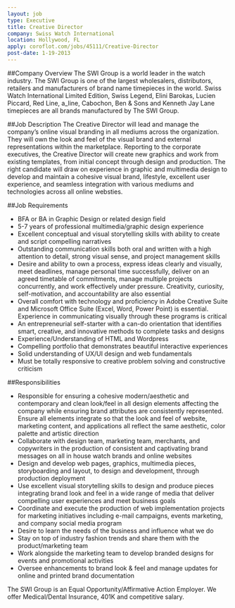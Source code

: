 ```yaml
---
layout: job
type: Executive
title: Creative Director
company: Swiss Watch International
location: Hollywood, FL
apply: coroflot.com/jobs/45111/Creative-Director
post-date: 1-19-2013
--- 
```


##Company Overview
The SWI Group is a world leader in the watch industry. The SWI Group is one of the largest wholesalers, distributors, retailers and manufacturers of brand name timepieces in the world. 
Swiss Watch International Limited Edition, Swiss Legend, Elini Barokas, Lucien Piccard, Red Line, a_line, Cabochon, Ben & Sons and Kenneth Jay Lane timepieces are all brands manufactured by The SWI Group.

##Job Description
The Creative Director will lead and manage the company’s online visual branding in all mediums across the organization. They will own the look and feel of the visual brand and external representations within the marketplace. Reporting to the corporate executives, the Creative Director will create new graphics and work from existing templates, from initial concept through design and production. The right candidate will draw on experience in graphic and multimedia design to develop and maintain a cohesive visual brand, lifestyle, excellent user experience, and seamless integration with various mediums and technologies across all online websties.

##Job Requirements
* BFA or BA in Graphic Design or related design field
* 5-7 years of professional multimedia/graphic design experience 
* Excellent conceptual and visual storytelling skills with ability to create and script compelling narratives
* Outstanding communication skills both oral and written with a high attention to detail, strong visual sense, and project management skills
* Desire and ability to own a process, express ideas clearly and visually, meet deadlines, manage personal time successfully, deliver on an agreed timetable of commitments, manage multiple projects concurrently, and work effectively under pressure. Creativity, curiosity, self-motivation, and accountability are also essential
* Overall comfort with technology and proficiency in Adobe Creative Suite and Microsoft Office Suite (Excel, Word, Power Point) is essential. Experience in communicating visually through these programs is critical
* An entrepreneurial self-starter with a can-do orientation that identifies smart, creative, and innovative methods to complete tasks and designs
* Experience/Understanding of HTML and Wordpress 
* Compelling portfolio that demonstrates beautiful interactive experiences
* Solid understanding of UX/UI design and web fundamentals
* Must be totally responsive to creative problem solving and constructive criticism

##Responsibilities
* Responsible for ensuring a cohesive modern/aesthetic and contemporary and clean look/feel in all design elements affecting the company while ensuring brand attributes are consistently represented. Ensure all elements integrate so that the look and feel of website, marketing content, and applications all reflect the same aesthetic, color palette and artistic direction
* Collaborate with design team, marketing team, merchants, and copywriters in the production of consistent and captivating brand messages on all in house watch brands and online websites
* Design and develop web pages, graphics, multimedia pieces, storyboarding and layout, to design and development, through production deployment
* Use excellent visual storytelling skills to design and produce pieces integrating brand look and feel in a wide range of media that deliver compelling user experiences and meet business goals
* Coordinate and execute the production of web implementation projects for marketing initiatives including e-mail campaigns, events marketing, and company social media program
* Desire to learn the needs of the business and influence what we do
* Stay on top of industry fashion trends and share them with the product/marketing team
* Work alongside the marketing team to develop branded designs for events and promotional activities
* Oversee enhancements to brand look & feel and manage updates for online and printed brand documentation

The SWI Group is an Equal Opportunity/Affirmative Action Employer. We offer Medical/Dental Insurance, 401K and competitive salary.